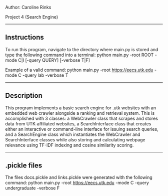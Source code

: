 Author: Caroline Rinks

Project 4 (Search Engine)

------------
Instructions
------------
To run this program, navigate to the directory where main.py is stored and type 
the following command into a terminal:
	python main.py -root ROOT -mode C|I [-query QUERY] [-verbose T|F]

Example of a valid command:
	python main.py -root https://eecs.utk.edu -mode C -query lab -verbose T

-----------
Description
-----------
This program implements a basic search engine for .utk websites with an embedded web crawler 
alongside a ranking and retrieval system. This is accomplished with 3 classes: a WebCrawler 
class that scrapes and stores data from UTK-affiliated websites, a SearchInterface class 
that creates either an interactive or command-line interface for issuing search queries, and 
a SearchEngine class which instantiates the WebCrawler and SearchInterface classes while also 
storing and calculating webpage relevance using TF-IDF indexing and cosine similarity scoring.

-------------
.pickle files
-------------
The files docs.pickle and links.pickle were generated with the following command:
	python main.py -root https://eecs.utk.edu -mode C -query undergraduate -verbose F
